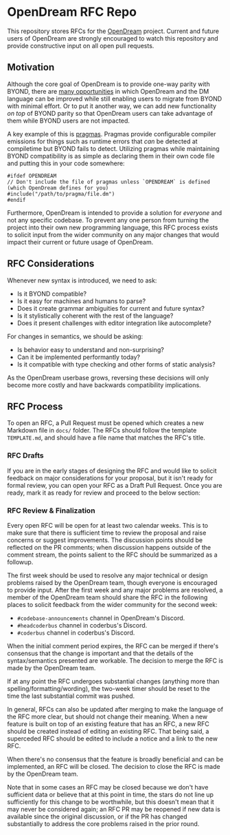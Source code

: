 # OpenDream RFC Repo

This repository stores RFCs for the [OpenDream](https://github.com/OpenDreamProject/OpenDream) project. Current and future users of OpenDream are strongly encouraged to watch this repository and provide constructive input on all open pull requests.

## Motivation

Although the core goal of OpenDream is to provide one-way parity with BYOND, there are [many opportunities](https://github.com/OpenDreamProject/OpenDream/wiki/Differences-Between-OpenDream-and-BYOND#enhancements) in which OpenDream and the DM language can be improved while still enabling users to migrate from BYOND with minimal effort. Or to put it another way, we can add new functionality *on top* of BYOND parity so that OpenDream users can take advantage of them while BYOND users are not impacted. 

A key example of this is [pragmas](https://github.com/OpenDreamProject/OpenDream/wiki/Pragmas---Error-Emissions). Pragmas provide configurable compiler emissions for things such as runtime errors that *can* be detected at compiletime but BYOND fails to detect. Utilizing pragmas while maintaining BYOND compatibility is as simple as declaring them in their own code file and putting this in your code somewhere:
```
#ifdef OPENDREAM
// Don't include the file of pragmas unless `OPENDREAM` is defined (which OpenDream defines for you)
#include("/path/to/pragma/file.dm")
#endif
```

Furthermore, OpenDream is intended to provide a solution for *everyone* and not any specific codebase. To prevent any one person from turning the project into their own new programming language, this RFC process exists to solicit input from the wider community on any major changes that would impact their current or future usage of OpenDream.

## RFC Considerations

Whenever new syntax is introduced, we need to ask:

- Is it BYOND compatible?
- Is it easy for machines and humans to parse?
- Does it create grammar ambiguities for current and future syntax?
- Is it stylistically coherent with the rest of the language?
- Does it present challenges with editor integration like autocomplete?

For changes in semantics, we should be asking:

- Is behavior easy to understand and non-surprising?
- Can it be implemented performantly today?
- Is it compatible with type checking and other forms of static analysis?

As the OpenDream userbase grows, reversing these decisions will only become more costly and have backwards compatibility implications.

## RFC Process

To open an RFC, a Pull Request must be opened which creates a new Markdown file in `docs/` folder. The RFCs should follow the template `TEMPLATE.md`, and should have a file name that matches the RFC's title.

### RFC Drafts
If you are in the early stages of designing the RFC and would like to solicit feedback on major considerations for your proposal, but it isn't ready for formal review, you can open your RFC as a Draft Pull Request. Once you are ready, mark it as ready for review and proceed to the below section:

### RFC Review & Finalization
Every open RFC will be open for at least two calendar weeks. This is to make sure that there is sufficient time to review the proposal and raise concerns or suggest improvements. The discussion points should be reflected on the PR comments; when discussion happens outside of the comment stream, the points salient to the RFC should be summarized as a followup.

The first week should be used to resolve any major technical or design problems raised by the OpenDream team, though everyone is encouraged to provide input. After the first week and any major problems are resolved, a member of the OpenDream team should share the RFC in the following places to solicit feedback from the wider community for the second week:
- `#codebase-announcements` channel in OpenDream's Discord.
- `#headcoderbus` channel in coderbus's Discord.
- `#coderbus` channel in coderbus's Discord.

When the initial comment period expires, the RFC can be merged if there's consensus that the change is important and that the details of the syntax/semantics presented are workable. The decision to merge the RFC is made by the OpenDream team.

If at any point the RFC undergoes substantial changes (anything more than spelling/formatting/wording), the two-week timer should be reset to the time the last substantial commit was pushed.

In general, RFCs can also be updated after merging to make the language of the RFC more clear, but should not change their meaning. When a new feature is built on top of an existing feature that has an RFC, a new RFC should be created instead of editing an existing RFC. That being said, a superceded RFC should be edited to include a notice and a link to the new RFC.

When there's no consensus that the feature is broadly beneficial and can be implemented, an RFC will be closed. The decision to close the RFC is made by the OpenDream team.

Note that in some cases an RFC may be closed because we don't have sufficient data or believe that at this point in time, the stars do not line up sufficiently for this change to be worthwhile, but this doesn't mean that it may never be considered again; an RFC PR may be reopened if new data is available since the original discussion, or if the PR has changed substantially to address the core problems raised in the prior round.
